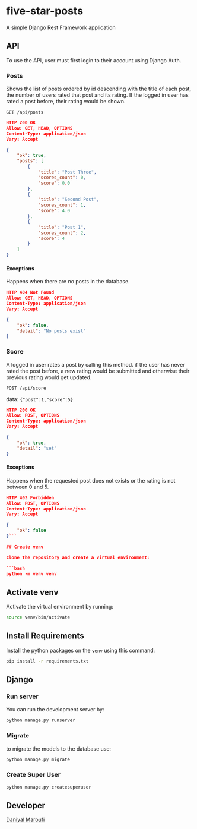 # five-star-posts
A simple Django Rest Framework application

## API

To use the API, user must first login to their account using Django Auth.

### Posts

Shows the list of posts ordered by id descending with the title of each post, the number of users rated that post and its rating. If the logged in user has rated a post before, their rating would be shown.

`GET /api/posts`

```json
HTTP 200 OK
Allow: GET, HEAD, OPTIONS
Content-Type: application/json
Vary: Accept

{
    "ok": true,
    "posts": [
        {
            "title": "Post Three",
            "scores_count": 0,
            "score": 0.0
        },
        {
            "title": "Second Post",
            "scores_count": 1,
            "score": 4.0
        },
        {
            "title": "Post 1",
            "scores_count": 2,
            "score": 4
        }
    ]
}
```

#### Exceptions

Happens when there are no posts in the database.

```json
HTTP 404 Not Found
Allow: GET, HEAD, OPTIONS
Content-Type: application/json
Vary: Accept

{
    "ok": false,
    "detail": "No posts exist"
}
```

### Score

A logged in user rates a post by calling this method. if the user has never rated the post before, a new rating would be submitted and otherwise their previous rating would get updated.

`POST /api/score`

data: `{"post":1,"score":5}`

```json
HTTP 200 OK
Allow: POST, OPTIONS
Content-Type: application/json
Vary: Accept

{
    "ok": true,
    "detail": "set"
}
```

#### Exceptions

Happens when the requested post does not exists or the rating is not between 0 and 5.

```json
HTTP 403 Forbidden
Allow: POST, OPTIONS
Content-Type: application/json
Vary: Accept

{
    "ok": false
}```

## Create venv

Clone the repository and create a virtual environment:

```bash
python -m venv venv
```

## Activate venv

Activate the virtual environment by running:

```bash
source venv/bin/activate
```

## Install Requirements

Install the python packages on the `venv` using this command:

```bash
pip install -r requirements.txt
```

## Django

### Run server

You can run the development server by:

```bash
python manage.py runserver
```

### Migrate

to migrate the models to the database use:

```bash
python manage.py migrate
```

### Create Super User

```bash 
python manage.py createsuperuser
```

## Developer

[Daniyal Maroufi](https://github.com/daniyalmaroufi/)
